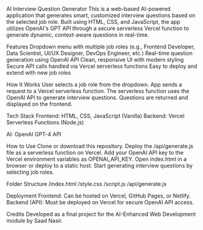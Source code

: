 AI Interview Question Generator
This is a web-based AI-powered application that generates smart, customized interview questions based on the selected job role. Built using HTML, CSS, and JavaScript, the app utilizes OpenAI's GPT API through a secure serverless Vercel function to generate dynamic, context-aware questions in real-time.

Features
Dropdown menu with multiple job roles (e.g., Frontend Developer, Data Scientist, UI/UX Designer, DevOps Engineer, etc.)
Real-time question generation using OpenAI API
Clean, responsive UI with modern styling
Secure API calls handled via Vercel serverless functions
Easy to deploy and extend with new job roles

How It Works
User selects a job role from the dropdown.
App sends a request to a Vercel serverless function.
The serverless function uses the OpenAI API to generate interview questions.
Questions are returned and displayed on the frontend.

Tech Stack
Frontend: HTML, CSS, JavaScript (Vanilla)
Backend: Vercel Serverless Functions (Node.js)

AI: OpenAI GPT-4 API

How to Use
Clone or download this repository.
Deploy the /api/generate.js file as a serverless function on Vercel.
Add your OpenAI API key to the Vercel environment variables as OPENAI_API_KEY.
Open index.html in a browser or deploy to a static host.
Start generating interview questions by selecting job roles.

Folder Structure
/index.html
/style.css
/script.js
/api/generate.js

Deployment
Frontend: Can be hosted on Vercel, GitHub Pages, or Netlify.
Backend (API): Must be deployed on Vercel for secure OpenAI API access.

Credits
Developed as a final project for the AI-Enhanced Web Development module by Saad Nasir.

